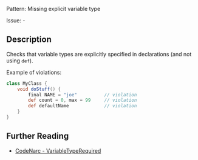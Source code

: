 Pattern: Missing explicit variable type

Issue: -

## Description

Checks that variable types are explicitly specified in declarations (and not using `def`).

Example of violations:

``` groovy
class MyClass {
    void doStuff() {
        final NAME = "joe"          // violation
        def count = 0, max = 99     // violation
        def defaultName             // violation
    }
}
```

## Further Reading

* [CodeNarc - VariableTypeRequired](http://codenarc.sourceforge.net/codenarc-rules-convention.html#VariableTypeRequired)